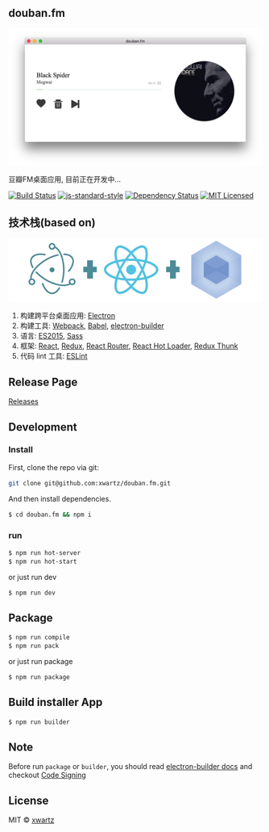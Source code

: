 ## douban.fm
![screen](./screen.png)

豆瓣FM桌面应用, 目前正在开发中...

[![Build Status](https://travis-ci.org/xwartz/douban.fm.svg?branch=master)](https://travis-ci.org/xwartz/douban.fm)
[![js-standard-style](https://img.shields.io/badge/code%20style-standard-brightgreen.svg?style=flat)](http://standardjs.com/)
[![Dependency Status](https://david-dm.org/xwartz/douban.fm.svg?style=flat-square)](https://david-dm.org/xwartz/douban.fm)
[![MIT Licensed](https://img.shields.io/badge/License-MIT-blue.svg?style=flat)](https://opensource.org/licenses/MIT)

## 技术栈(based on)

![based on](./erb-logo.png)

1. 构建跨平台桌面应用: [Electron](http://electron.atom.io/)
2. 构建工具: [Webpack](http://webpack.github.io/docs/),
[Babel](https://babeljs.io), 
[electron-builder](https://github.com/electron-userland/electron-builder)
3. 语言: [ES2015](https://babeljs.io/docs/learn-es2015/), [Sass](http://sass-lang.com/)
4. 框架: [React](https://facebook.github.io/react/), [Redux](https://github.com/reactjs/redux),
[React Router](https://github.com/reactjs/react-router),
[React Hot Loader](https://github.com/gaearon/react-hot-loader),
[Redux Thunk](https://github.com/gaearon/redux-thunk)
5. 代码 lint 工具: [ESLint](http://eslint.org/)

## Release Page
[Releases](https://github.com/xwartz/douban.fm/releases)

## Development

### Install

First, clone the repo via git:

```bash
git clone git@github.com:xwartz/douban.fm.git
```

And then install dependencies.

```bash
$ cd douban.fm && npm i
```

### run

```bash
$ npm run hot-server
$ npm run hot-start
```

or just run dev

```bash
$ npm run dev
```

## Package

```bash
$ npm run compile
$ npm run pack
```

or just run package

```bash
$ npm run package
```

## Build installer App

```bash
$ npm run builder
```

## Note
Before run `package` or `builder`, you should read [electron-builder docs](https://github.com/electron-userland/electron-builder#readme) and checkout [Code Signing](https://github.com/electron-userland/electron-builder#code-signing)


## License
MIT © [xwartz](https://github.com/xwartz)
